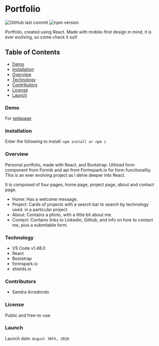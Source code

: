 # Portfolio

![GitHub last commit](https://img.shields.io/github/last-commit/salpharre/Portfolio) ![npm version](https://badge.fury.io/js/inquirer.svg)

Portfolio, created using React. Made with mobile-first design in mind, it is ever evolving, so come check it out! 

## Table of Contents

* [Demo](#demo)
* [Installation](#installation)
* [Overview](#overview)
* [Technology](#technology)
* [Contributors](#contributors)
* [License](#license)
* [Launch](#launch)

### Demo

For [webpage](https://react-made-portfolio.herokuapp.com/)

### Installation

Enter the following to install:
`npm install or npm i`

### Overview

Personal portfolio, made with React, and Bootstrap. Utilized form component from Formik and api from Formspark.io for form funcitonality. This is an ever evolving project as I delve deeper into React. 

It is composed of four pages, home page, project page, about and contact page. 

* Home: Has a welcome message.
* Project: Cards of projects with a search bar to search by technology used. in a particular project.
* About: Contains a photo, with a little bit about me.
* Contact: Contains links to Linkedin, Github, and info on how to contact me, plus a submitable form.

### Technology

* VS Code v1.48.0
* React
* Bootstrap
* formspark.io
* shields.io

### Contributors

* Sandra Arredondo

### License

Public and free-to-use

### Launch

Launch date: `August 30th, 2020`